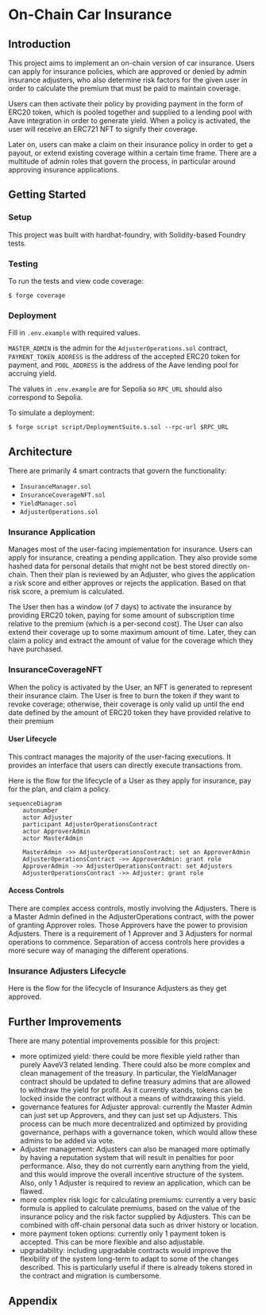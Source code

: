 # On-Chain Car Insurance

## Introduction

This project aims to implement an on-chain version of car insurance. Users can apply for insurance policies, which are approved or denied by admin insurance adjusters, who also determine risk factors for the given user in order to calculate the premium that must be paid to maintain coverage.

Users can then activate their policy by providing payment in the form of ERC20 token, which is pooled together and supplied to a lending pool with Aave integration in order to generate yield. When a policy is activated, the user will receive an ERC721 NFT to signify their coverage.

Later on, users can make a claim on their insurance policy in order to get a payout, or extend existing coverage within a certain time frame. There are a multitude of admin roles that govern the process, in particular around approving insurance applications.

## Getting Started

### Setup

This project was built with hardhat-foundry, with Solidity-based Foundry tests.

### Testing

To run the tests and view code coverage:

```
$ forge coverage
```

### Deployment

Fill in `.env.example` with required values.

`MASTER_ADMIN` is the admin for the `AdjusterOperations.sol` contract, `PAYMENT_TOKEN_ADDRESS` is the address of the accepted ERC20 token for payment, and `POOL_ADDRESS` is the address of the Aave lending pool for accruing yield.

The values in `.env.example` are for Sepolia so `RPC_URL` should also correspond to Sepolia.

To simulate a deployment:

```
$ forge script script/DeploymentSuite.s.sol --rpc-url $RPC_URL
```

## Architecture

There are primarily 4 smart contracts that govern the functionality:

- `InsuranceManager.sol`
- `InsuranceCoverageNFT.sol`
- `YieldManager.sol`
- `AdjusterOperations.sol`

### Insurance Application

Manages most of the user-facing implementation for insurance. Users can apply for insurance, creating a pending application. They also provide some hashed data for personal details that might not be best stored directly on-chain. Then their plan is reviewed by an Adjuster, who gives the application a risk score and either approves or rejects the application. Based on that risk score, a premium is calculated.

The User then has a window (of 7 days) to activate the insurance by providing ERC20 token, paying for some amount of subscription time relative to the premium (which is a per-second cost). The User can also extend their coverage up to some maximum amount of time. Later, they can claim a policy and extract the amount of value for the coverage which they have purchased.

### InsuranceCoverageNFT

When the policy is activated by the User, an NFT is generated to represent their insurance claim. The User is free to burn the token if they want to revoke coverage; otherwise, their coverage is only valid up until the end date defined by the amount of ERC20 token they have provided relative to their premium

#### User Lifecycle

This contract manages the majority of the user-facing executions. It provides an interface that users can directly execute transactions from.

Here is the flow for the lifecycle of a User as they apply for insurance, pay for the plan, and claim a policy.

```mermaid
sequenceDiagram
    autonumber
    actor Adjuster
    participant AdjusterOperationsContract
    actor ApproverAdmin
    actor MasterAdmin

    MasterAdmin ->> AdjusterOperationsContract: set an ApproverAdmin
    AdjusterOperationsContract ->> ApproverAdmin: grant role
    ApproverAdmin ->> AdjusterOperationsContract: set Adjusters
    AdjusterOperationsContract ->> Adjuster: grant role
```

#### Access Controls

There are complex access controls, mostly involving the Adjusters. There is a Master Admin defined in the AdjusterOperations contract, with the power of granting Approver roles. Those Approvers have the power to provision Adjusters. There is a requirement of 1 Approver and 3 Adjusters for normal operations to commence. Separation of access controls here provides a more secure way of managing the different operations.

### Insurance Adjusters Lifecycle

Here is the flow for the lifecycle of Insurance Adjusters as they get approved.

## Further Improvements

There are many potential improvements possible for this project:

- more optimized yield: there could be more flexible yield rather than purely AaveV3 related lending. There could also be more complex and clean management of the treasury. In particular, the YieldManager contract should be updated to define treasury admins that are allowed to withdraw the yield for profit. As it currently stands, tokens can be locked inside the contract without a means of withdrawing this yield.
- governance features for Adjuster approval: currently the Master Admin can just set up Approvers, and they can just set up Adjusters. This process can be much more decentralized and optimized by providing governance, perhaps with a governance token, which would allow these admins to be added via vote.
- Adjuster management: Adjusters can also be managed more optimally by having a reputation system that will result in penalties for poor performance. Also, they do not currently earn anything from the yield, and this would improve the overall incentive structure of the system. Also, only 1 Adjuster is required to review an application, which can be flawed.
- more complex risk logic for calculating premiums: currently a very basic formula is applied to calculate premiums, based on the value of the insurance policy and the risk factor supplied by Adjusters. This can be combined with off-chain personal data such as driver history or location.
- more payment token options: currently only 1 payment token is accepted. This can be more flexible and also adjustable.
- upgradability: including upgradable contracts would improve the flexibility of the system long-term to adapt to some of the changes described. This is particularly useful if there is already tokens stored in the contract and migration is cumbersome.

## Appendix
